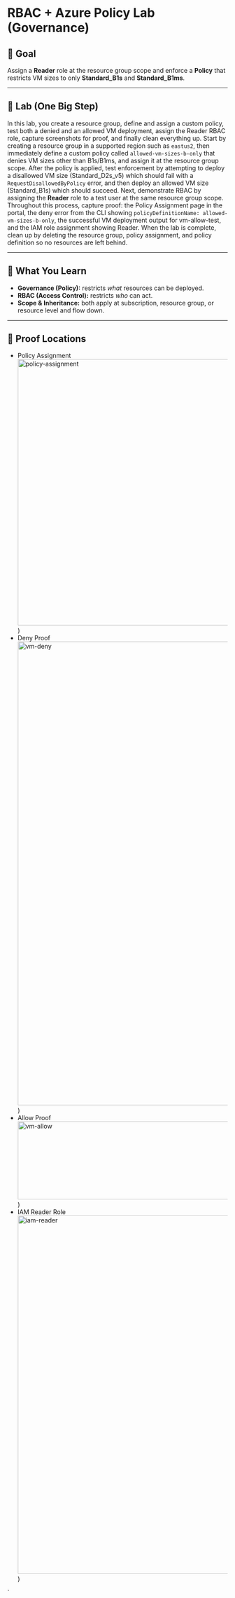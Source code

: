 # RBAC + Azure Policy Lab (Governance)

## 🎯 Goal
Assign a **Reader** role at the resource group scope and enforce a **Policy** that restricts VM sizes to only **Standard_B1s** and **Standard_B1ms**.

---

## 🚀 Lab (One Big Step)
In this lab, you create a resource group, define and assign a custom policy, test both a denied and an allowed VM deployment, assign the Reader RBAC role, capture screenshots for proof, and finally clean everything up. Start by creating a resource group in a supported region such as `eastus2`, then immediately define a custom policy called `allowed-vm-sizes-b-only` that denies VM sizes other than B1s/B1ms, and assign it at the resource group scope. After the policy is applied, test enforcement by attempting to deploy a disallowed VM size (Standard_D2s_v5) which should fail with a `RequestDisallowedByPolicy` error, and then deploy an allowed VM size (Standard_B1s) which should succeed. Next, demonstrate RBAC by assigning the **Reader** role to a test user at the same resource group scope. Throughout this process, capture proof: the Policy Assignment page in the portal, the deny error from the CLI showing `policyDefinitionName: allowed-vm-sizes-b-only`, the successful VM deployment output for vm-allow-test, and the IAM role assignment showing Reader. When the lab is complete, clean up by deleting the resource group, policy assignment, and policy definition so no resources are left behind.

---

## 📘 What You Learn
- **Governance (Policy):** restricts *what* resources can be deployed.  
- **RBAC (Access Control):** restricts *who* can act.  
- **Scope & Inheritance:** both apply at subscription, resource group, or resource level and flow down.  

---

## 📂 Proof Locations
- Policy Assignment  <img width="1874" height="608" alt="policy-assignment" src="https://github.com/user-attachments/assets/73a522b8-25fb-4670-8518-fd0b4944dbb3" />
)  
- Deny Proof  <img width="1900" height="1059" alt="vm-deny" src="https://github.com/user-attachments/assets/2cd74541-91b8-4509-968e-875a0f44ce90" />
)  
- Allow Proof  <img width="939" height="178" alt="vm-allow" src="https://github.com/user-attachments/assets/6483dea4-189c-429a-a7c8-b8c74d490c33" />
)  
- IAM Reader Role  <img width="1485" height="818" alt="iam-reader" src="https://github.com/user-attachments/assets/638d9298-eee4-4777-8a9f-2a8208c06646" />
)  

`  

